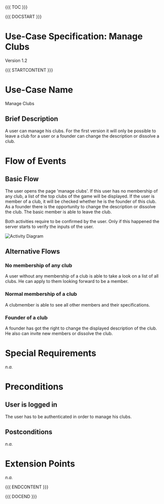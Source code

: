 {{{ TOC }}}


{{{ DOCSTART }}}

# Use-Case Specification: Manage Clubs

Version 1.2

{{{ STARTCONTENT }}}

# Use-Case Name 
Manage Clubs
## 	Brief Description
A user can manage his clubs. For the first version it will only be possible to leave a club for a user or a founder can change the description or dissolve a club.

# Flow of Events
## 	Basic Flow
The user opens the page 'manage clubs'.
If this user has no membership of any club, a list of the top clubs of the game will be displayed.
If the user is member of a club, it will be checked whether he is the founder of this club.
As a founder there is the opportunity to change the description or dissolve the club.
The basic member is able to leave the club.

Both activities require to be confirmed by the user. Only if this happened the server starts to verify the inputs of the user.


![Activity Diagram](http://blog.broking.club/wp-content/uploads/2014/10/ac_manageClubs1.png)

## 	Alternative Flows
### No membership of any club
A user without any membership of a club is able to take a look on a list of all clubs. He can apply to them looking forward to be a member.

### Normal membership of a club
A clubmember is able to see all other members and their specifications.

### Founder of a club
A founder has got the right to change the displayed description of the club. He also can invite new members or dissolve the club.

# Special Requirements
*n.a.*

# Preconditions
## User is logged in
The user has to be authenticated in order to manage his clubs.

## Postconditions
*n.a.*

# Extension Points
*n.a.*

{{{ ENDCONTENT }}}

{{{ DOCEND }}}




